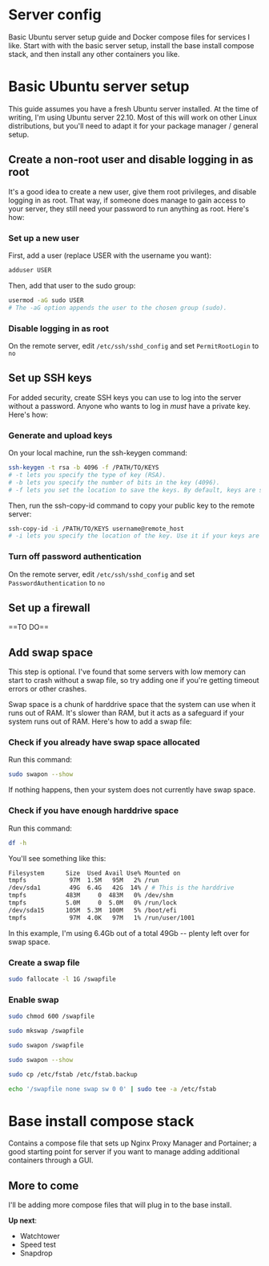 # Server config
Basic Ubuntu server setup guide and Docker compose files for services I like. Start with with the basic server setup, install the base install compose stack, and then install any other containers you like.

# Basic Ubuntu server setup
This guide assumes you have a fresh Ubuntu server installed. At the time of writing, I'm using Ubuntu server 22.10. Most of this will work on other Linux distributions, but you'll need to adapt it for your package manager / general setup.

## Create a non-root user and disable logging in as root
It's a good idea to create a new user, give them root privileges, and disable logging in as root. That way, if someone does manage to gain access to your server, they still need your password to run anything as root. Here's how:

### Set up a new user
First, add a user (replace USER with the username you want):
```bash
adduser USER
```
Then, add that user to the sudo group:
```bash
usermod -aG sudo USER
# The -aG option appends the user to the chosen group (sudo).
```

### Disable logging in as root
On the remote server, edit `/etc/ssh/sshd_config` and set `PermitRootLogin` to `no`

## Set up SSH keys
For added security, create SSH keys you can use to log into the server without a password. Anyone who wants to log in *must* have a private key. Here's how:

### Generate and upload keys

On your local machine, run the ssh-keygen command:
```bash
ssh-keygen -t rsa -b 4096 -f /PATH/TO/KEYS
# -t lets you specify the type of key (RSA). 
# -b lets you specify the number of bits in the key (4096). 
# -f lets you set the location to save the keys. By default, keys are stored in ~/.ssh/id_rsa
```

Then, run the ssh-copy-id command to copy your public key to the remote server:
```bash
ssh-copy-id -i /PATH/TO/KEYS username@remote_host
# -i lets you specify the location of the key. Use it if your keys are not in the default location. By default, keys are stored in ~/.ssh/id_rsa
```

### Turn off password authentication
On the remote server, edit `/etc/ssh/sshd_config` and set `PasswordAuthentication` to `no`

## Set up a firewall

==TO DO==

## Add swap space
This step is optional. I've found that some servers with low memory can start to crash without a swap file, so try adding one if you're getting timeout errors or other crashes.

Swap space is a chunk of harddrive space that the system can use when it runs out of RAM. It's slower than RAM, but it acts as a safeguard if your system runs out of RAM. Here's how to add a swap file:

### Check if you already have swap space allocated
Run this command:
```bash
sudo swapon --show
```
If nothing happens, then your system does not currently have swap space.

### Check if you have enough harddrive space
Run this command:
```bash
df -h
```
You'll see something like this:
```bash
Filesystem      Size  Used Avail Use% Mounted on
tmpfs            97M  1.5M   95M   2% /run
/dev/sda1        49G  6.4G   42G  14% / # This is the harddrive
tmpfs           483M     0  483M   0% /dev/shm
tmpfs           5.0M     0  5.0M   0% /run/lock
/dev/sda15      105M  5.3M  100M   5% /boot/efi
tmpfs            97M  4.0K   97M   1% /run/user/1001
```
In this example, I'm using 6.4Gb out of a total 49Gb -- plenty left over for swap space.

### Create a swap file
```bash
sudo fallocate -l 1G /swapfile
```

### Enable swap
```bash
sudo chmod 600 /swapfile
```
```bash
sudo mkswap /swapfile
```
```bash
sudo swapon /swapfile
```
```bash
sudo swapon --show
```
```bash
sudo cp /etc/fstab /etc/fstab.backup
```
```bash
echo '/swapfile none swap sw 0 0' | sudo tee -a /etc/fstab
```

# Base install compose stack
Contains a compose file that sets up Nginx Proxy Manager and Portainer; a good starting point for server if you want to manage adding additional containers through a GUI.

## More to come
I'll be adding more compose files that will plug in to the base install.

**Up next**:
- Watchtower
- Speed test
- Snapdrop